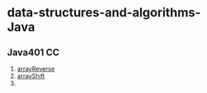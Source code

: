 # data-structures-and-algorithms-Java

## Java401 CC
1. [arrayReverse](https://github.com/KKetter/CodeChallenge-Repo/blob/master/otherReadMes/README.ArrayReverse.md)
2. [arrayShift](https://github.com/KKetter/CodeChallenge-Repo/blob/master/otherReadMes/README.ArrayShift.md)
3. []()